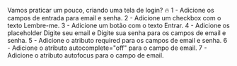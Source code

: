 Vamos praticar um pouco, criando uma tela de login? 🔥
1 - Adicione os campos de entrada para email e senha.
2 - Adicione um checkbox com o texto Lembre-me.
3 - Adicione um botão com o texto Entrar.
4 - Adicione os placeholder Digite seu email e Digite sua senha para os campos de email e senha.
5 - Adicione o atributo required para os campos de email e senha.
6 - Adicione o atributo autocomplete="off" para o campo de email.
7 - Adicione o atributo autofocus para o campo de email.